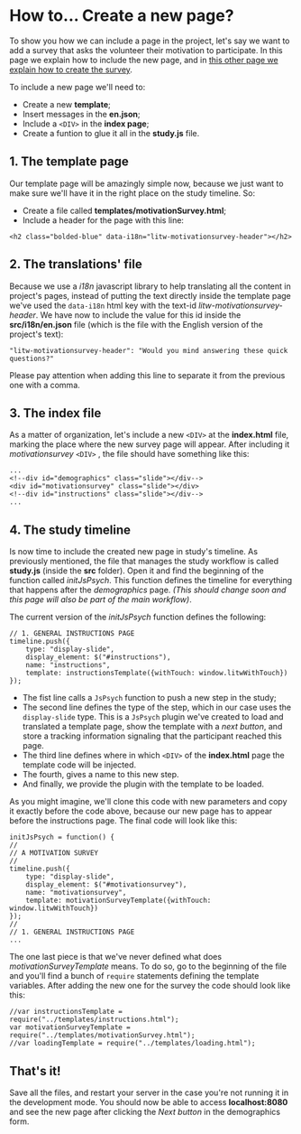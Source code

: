 # How to... Create a new page?

To show you how we can include a page in the project, let's say we want to add a survey that asks the volunteer their motivation to participate. In this page we explain how to include the new page, and in [this other page we explain how to create the survey](docs/5-CreateSurvey.md).


To include a new page we'll need to:

  * Create a new **template**;
  * Insert messages in the **en.json**; 
  * Include a `<DIV>` in the **index page**;
  * Create a funtion to glue it all in the **study.js** file.
  
## 1. The template page

Our template page will be amazingly simple now, because we just want to make sure we'll have it in the right place on the study timeline. So:

  * Create a file called **templates/motivationSurvey.html**;
  * Include a header for the page with this line: 

`<h2 class="bolded-blue" data-i18n="litw-motivationsurvey-header"></h2>`

## 2. The translations' file

Because we use a *i18n* javascript library to help translating all the content in project's pages, instead of putting the text directly inside the template page we've used the `data-i18n` html key with the text-id *litw-motivationsurvey-header*. We have now to include the value for this id inside the **src/i18n/en.json** file (which is the file with the English version of the project's text):
  
`"litw-motivationsurvey-header": "Would you mind answering these quick questions?"`

Please pay attention when adding this line to separate it from the previous one with a comma.

## 3. The index file

As a matter of organization, let's include a new `<DIV>` at the **index.html** file, marking the place where the new survey page will appear. After including it *motivationsurvey* `<DIV>` , the file should have something like this:

```
...
<!--div id="demographics" class="slide"></div-->
<div id="motivationsurvey" class="slide"></div>
<!--div id="instructions" class="slide"></div-->
...
```

## 4. The study timeline

Is now time to include the created new page in study's timeline. As previously mentioned, the file that manages the study workflow is called **study.js** (inside the **src** folder). Open it and find the beginning of the function called *initJsPsych*. This function defines the timeline for everything that happens after the *demographics* page. *(This should change soon and this page will also be part of the main workflow)*.

The current version of the *initJsPsych* function defines the following:

```
// 1. GENERAL INSTRUCTIONS PAGE
timeline.push({
    type: "display-slide",
    display_element: $("#instructions"),
    name: "instructions",
    template: instructionsTemplate({withTouch: window.litwWithTouch})
});
```
  * The fist line calls a `JsPsych` function to push a new step in the study;
  * The second line defines the type of the step, which in our case uses the `display-slide` type. This is a `JsPsych` plugin we've created to load and translated a template page, show the template with a *next button*, and store a tracking information signaling that the participant reached this page.
  * The third line defines where in which `<DIV>` of the **index.html** page the template code will be injected.
  * The fourth, gives a name to this new step.
  * And finally, we provide the plugin with the template to be loaded.
  
As you might imagine, we'll clone this code with new parameters and copy it exactly before the code above, because our new page has to appear before the instructions page. The final code will look like this:

```
initJsPsych = function() {
//
// A MOTIVATION SURVEY
//
timeline.push({
    type: "display-slide",
    display_element: $("#motivationsurvey"),
    name: "motivationsurvey",
    template: motivationSurveyTemplate({withTouch: window.litwWithTouch})
});
//
// 1. GENERAL INSTRUCTIONS PAGE
...

```

The one last piece is that we've never defined what does *motivationSurveyTemplate* means. To do so, go to the beginning of the file and you'll find a bunch of `require` statements defining the template variables. After adding the new one for the survey the code should look like this:

```
//var instructionsTemplate = require("../templates/instructions.html");
var motivationSurveyTemplate = require("../templates/motivationSurvey.html");
//var loadingTemplate = require("../templates/loading.html");

```

## That's it!

Save all the files, and restart your server in the case you're not running it in the development mode. You should now be able to access **localhost:8080** and see the new page after clicking the *Next button* in the demographics form.